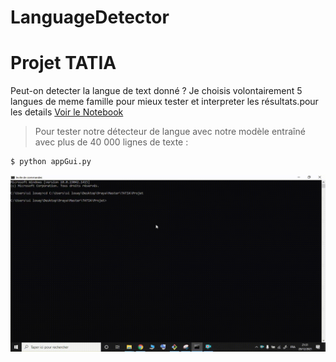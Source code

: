 # LanguageDetector

# Projet TATIA
Peut-on detecter la langue de text donné  ?
Je choisis volontairement 5 langues de meme famille pour mieux tester et interpreter les résultats.pour les details [Voir le Notebook](https://github.com/mohamedlouay/LanguageDetector/blob/main/Language%20Detector.ipynb) 


> Pour tester notre détecteur de langue avec notre modèle entraîné avec plus de 40 000 lignes de texte :
```shell
$ python appGui.py
```
<p align="center">
<img src="https://github.com/mohamedlouay/LanguageDetector/blob/main/images/screen.gif" alt="Example" width="600px">
</p>        
